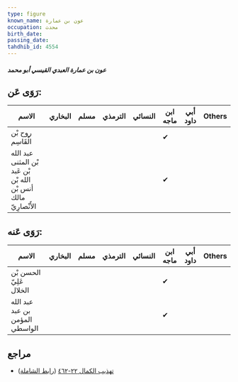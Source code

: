 ```yaml
---
type: figure
known_name: عون بن عمارة
occupation: محدث
birth_date:
passing_date:
tahdhib_id: 4554
---
```

##### عون بن عمارة العبدي القيسي أبو محمد

## رَوَى عَن:
| الاسم                                                           | البخاري | مسلم | الترمذي | النسائي | ابن ماجه | أبي داود | Others |
| --------------------------------------------------------------- | ------- | ---- | ------- | ------- | -------- | -------- | ------ |
| روح بْن الْقَاسِم                                               |         |      |         |         | ✔        |          |        |
| عبد الله بْن المثنى بْن عَبد الله بْن أنس بْن مالك الأَنْصارِيّ |         |      |         |         | ✔        |          |        |
## رَوَى عَنه:
| الاسم                          | البخاري | مسلم | الترمذي | النسائي | ابن ماجه | أبي داود | Others |
| ------------------------------ | ------- | ---- | ------- | ------- | -------- | -------- | ------ |
| الحسن بْن عَلِيّ الخلال        |         |      |         |         | ✔        |          |        |
| عبد الله بن عبد المؤمن الواسطي |         |      |         |         | ✔        |          |        |
## مراجع
- [تهذيب الكمال ٢٢-٤٦٢](obsidian://open?vault=Tahdhib-al-Kamal&file=Figures/٤٥٥٤-عون%20بن%20عمارة%20العبدي%20القيسي%20أبو%20محمد) ([رابط الشاملة](https://shamela.ws/book/3722/11715))